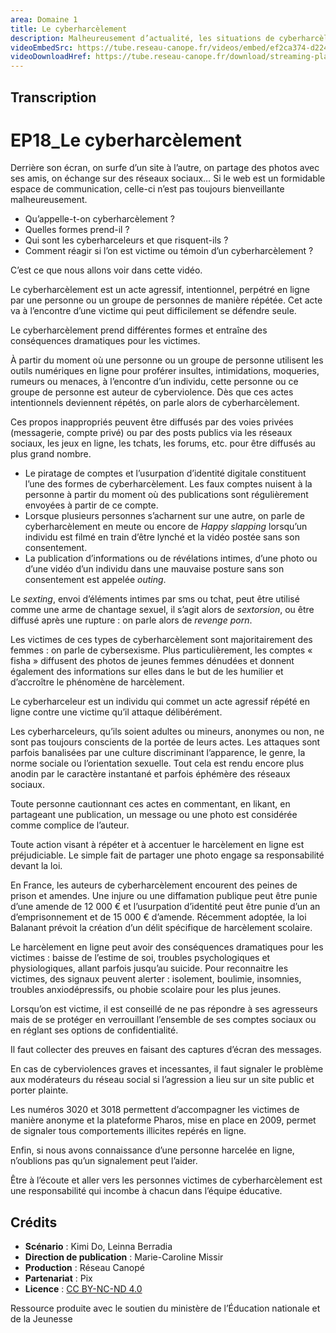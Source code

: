 ```yaml
---
area: Domaine 1
title: Le cyberharcèlement
description: Malheureusement d’actualité, les situations de cyberharcèlement progressent en milieu scolaire. Comment lutter contre ces situations et accompagner les personnes concernées ?
videoEmbedSrc: https://tube.reseau-canope.fr/videos/embed/ef2ca374-d224-4440-960c-69d335973a52
videoDownloadHref: https://tube.reseau-canope.fr/download/streaming-playlists/hls/videos/ef2ca374-d224-4440-960c-69d335973a52-1080-fragmented.mp4
---
```


## Transcription

# EP18\_Le cyberharcèlement

Derrière son écran, on surfe d’un site à l’autre, on partage des photos avec ses amis, on échange sur des réseaux sociaux… Si le web est un formidable espace de communication, celle-ci n’est pas toujours bienveillante malheureusement.

- Qu’appelle-t-on cyberharcèlement ?
- Quelles formes prend-il ?
- Qui sont les cyberharceleurs et que risquent-ils ?
- Comment réagir si l’on est victime ou témoin d’un cyberharcèlement ?

C’est ce que nous allons voir dans cette vidéo.

Le cyberharcèlement est un acte agressif, intentionnel, perpétré en ligne par une personne ou un groupe de personnes de manière répétée. Cet acte va à l’encontre d’une victime qui peut difficilement se défendre seule.

Le cyberharcèlement prend différentes formes et entraîne des conséquences dramatiques pour les victimes.

À partir du moment où une personne ou un groupe de personne utilisent les outils numériques en ligne pour proférer insultes, intimidations, moqueries, rumeurs ou menaces, à l’encontre d’un individu, cette personne ou ce groupe de personne est auteur de cyberviolence. Dès que ces actes intentionnels deviennent répétés, on parle alors de cyberharcèlement.

Ces propos inappropriés peuvent être diffusés par des voies privées (messagerie, compte privé) ou par des posts publics via les réseaux sociaux, les jeux en ligne, les tchats, les forums, etc. pour être diffusés au plus grand nombre.

- Le piratage de comptes et l’usurpation d’identité digitale constituent l’une des formes de cyberharcèlement. Les faux comptes nuisent à la personne à partir du moment où des publications sont régulièrement envoyées à partir de ce compte.
- Lorsque plusieurs personnes s’acharnent sur une autre, on parle de cyberharcèlement en meute ou encore de _Happy slapping_ lorsqu’un individu est filmé en train d’être lynché et la vidéo postée sans son consentement.
- La publication d’informations ou de révélations intimes, d’une photo ou d’une vidéo d’un individu dans une mauvaise posture sans son consentement est appelée _outing_.

Le _sexting_, envoi d’éléments intimes par sms ou tchat, peut être utilisé comme une arme de chantage sexuel, il s’agit alors de _sextorsion_, ou être diffusé après une rupture : on parle alors de _revenge porn_.

Les victimes de ces types de cyberharcèlement sont majoritairement des femmes : on parle de cybersexisme. Plus particulièrement, les comptes « fisha » diffusent des photos de jeunes femmes dénudées et donnent également des informations sur elles dans le but de les humilier et d’accroître le phénomène de harcèlement.

Le cyberharceleur est un individu qui commet un acte agressif répété en ligne contre une victime qu’il attaque délibérément.

Les cyberharceleurs, qu’ils soient adultes ou mineurs, anonymes ou non, ne sont pas toujours conscients de la portée de leurs actes. Les attaques sont parfois banalisées par une culture discriminant l’apparence, le genre, la norme sociale ou l’orientation sexuelle. Tout cela est rendu encore plus anodin par le caractère instantané et parfois éphémère des réseaux sociaux.

Toute personne cautionnant ces actes en commentant, en likant, en partageant une publication, un message ou une photo est considérée comme complice de l’auteur.

Toute action visant à répéter et à accentuer le harcèlement en ligne est préjudiciable. Le simple fait de partager une photo engage sa responsabilité devant la loi.

En France, les auteurs de cyberharcèlement encourent des peines de prison et amendes. Une injure ou une diffamation publique peut être punie d’une amende de 12 000 € et l’usurpation d’identité peut être punie d’un an d’emprisonnement et de 15 000 € d’amende. Récemment adoptée, la loi Balanant prévoit la création d’un délit spécifique de harcèlement scolaire.

Le harcèlement en ligne peut avoir des conséquences dramatiques pour les victimes : baisse de l’estime de soi, troubles psychologiques et physiologiques, allant parfois jusqu’au suicide. Pour reconnaitre les victimes, des signaux peuvent alerter : isolement, boulimie, insomnies, troubles anxiodépressifs, ou phobie scolaire pour les plus jeunes.

Lorsqu’on est victime, il est conseillé de ne pas répondre à ses agresseurs mais de se protéger en verrouillant l’ensemble de ses comptes sociaux ou en réglant ses options de confidentialité.

Il faut collecter des preuves en faisant des captures d’écran des messages.

En cas de cyberviolences graves et incessantes, il faut signaler le problème aux modérateurs du réseau social si l’agression a lieu sur un site public et porter plainte.

Les numéros 3020 et 3018 permettent d’accompagner les victimes de manière anonyme et la plateforme Pharos, mise en place en 2009, permet de signaler tous comportements illicites repérés en ligne.

Enfin, si nous avons connaissance d’une personne harcelée en ligne, n’oublions pas qu’un signalement peut l’aider.

Être à l’écoute et aller vers les personnes victimes de cyberharcèlement est une responsabilité qui incombe à chacun dans l’équipe éducative.

## Crédits

- **Scénario** : Kimi Do, Leinna Berradia
- **Direction de publication** : Marie-Caroline Missir
- **Production** : Réseau Canopé
- **Partenariat** : Pix
- **Licence** : [CC BY-NC-ND 4.0](https://creativecommons.org/licenses/by-nc-nd/4.0/deed.fr)

Ressource produite avec le soutien du ministère de l’Éducation nationale et de la Jeunesse
